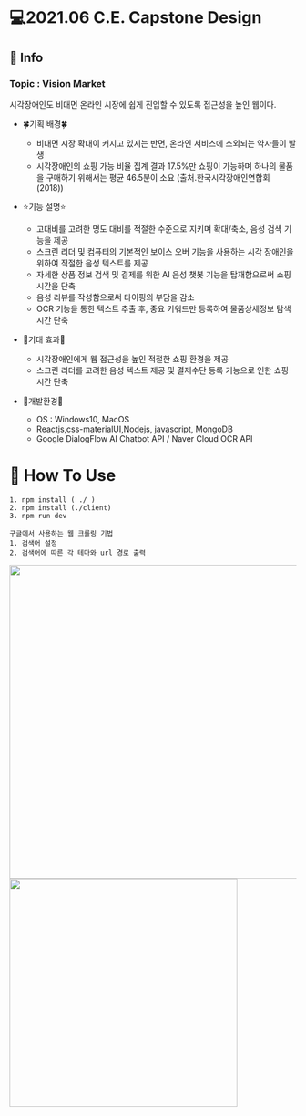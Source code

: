 # 💻2021.06 C.E. Capstone Design

## 📓 Info
### Topic : Vision Market 
시각장애인도 비대면 온라인 시장에 쉽게 진입할 수 있도록 접근성을 높인 웹이다.

- 🍀기획 배경🍀
  - 비대면 시장 확대이 커지고 있지는 반면, 온라인 서비스에 소외되는 약자들이 발생
  - 시각장애인의 쇼핑 가능 비율 집계 결과 17.5%만 쇼핑이 가능하며 하나의 물품을 구매하기 위해서는 평균 46.5분이 소요 (출처.한국시각장애인연합회(2018)) 
  
- ⭐기능 설명⭐
  - 고대비를 고려한 명도 대비를 적절한 수준으로 지키며 확대/축소, 음성 검색 기능을 제공
  - 스크린 리더 및 컴퓨터의 기본적인 보이스 오버 기능을 사용하는 시각 장애인을 위하여 적절한 음성 텍스트를 제공
  - 자세한 상품 정보 검색 및 결제를 위한 AI 음성 챗봇 기능을 탑재함으로써 쇼핑 시간을 단축
  - 음성 리뷰를 작성함으로써 타이핑의 부담을 감소
  - OCR 기능을 통한 텍스트 추출 후, 중요 키워드만 등록하여 물품상세정보 탐색시간 단축
  
- 🌟기대 효과🌟
  - 시각장애인에게 웹 접근성을 높인 적절한 쇼핑 환경을 제공
  - 스크린 리더를 고려한 음성 텍스트 제공 및 결제수단 등록 기능으로 인한 쇼핑 시간 단축

- 🌳개발환경🌳
  - OS : Windows10, MacOS
  - Reactjs,css-materialUI,Nodejs, javascript, MongoDB
  - Google DialogFlow AI Chatbot API / Naver Cloud OCR API
# 📝 How To Use

```
1. npm install ( ./ )
2. npm install (./client)
3. npm run dev
```

```
구글에서 사용하는 웹 크롤링 기법
1. 검색어 설정
2. 검색어에 따른 각 테마와 url 경로 출력
```
<img src="https://user-images.githubusercontent.com/52132929/122217528-770ce380-cee8-11eb-9b0d-add1ff7ac60a.jpg" width="550" height="550">

<img src="https://user-images.githubusercontent.com/52132929/122217422-5cd30580-cee8-11eb-86be-e11b4dac4422.PNG" width="400" height="400">
